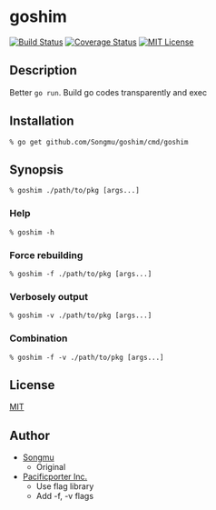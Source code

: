 goshim
======

[![Build Status](https://travis-ci.org/Songmu/goshim.png?branch=master)][travis]
[![Coverage Status](https://coveralls.io/repos/Songmu/goshim/badge.png?branch=master)][coveralls]
[![MIT License](http://img.shields.io/badge/license-MIT-blue.svg?style=flat-square)][license]

[travis]: https://travis-ci.org/Songmu/goshim
[coveralls]: https://coveralls.io/r/Songmu/goshim?branch=master
[license]: https://github.com/Songmu/goshim/blob/master/LICENSE

## Description

Better `go run`. Build go codes transparently and exec

## Installation

    % go get github.com/Songmu/goshim/cmd/goshim

## Synopsis

    % goshim ./path/to/pkg [args...]

### Help

    % goshim -h

### Force rebuilding

    % goshim -f ./path/to/pkg [args...]

### Verbosely output

    % goshim -v ./path/to/pkg [args...]

### Combination

    % goshim -f -v ./path/to/pkg [args...]

## License

[MIT][license]

## Author

* [Songmu](https://github.com/Songmu)
    * Original
* [Pacificporter Inc.](https://github.com/pacificporter)
    * Use flag library
    * Add -f, -v flags
